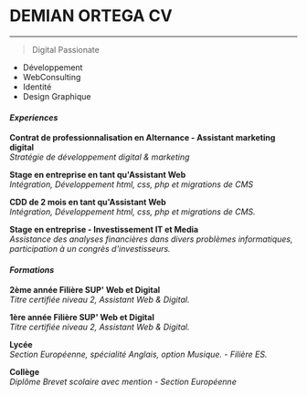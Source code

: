 # DEMIAN ORTEGA CV
---
> Digital Passionate

- Développement
- WebConsulting
- Identité
- Design Graphique

#### _Experiences_

**Contrat de professionnalisation en Alternance - Assistant marketing digital**  
_Stratégie de développement digital & marketing_

**Stage en entreprise en tant qu'Assistant Web**  
_Intégration, Développement html, css, php et migrations de CMS_

**CDD de 2 mois en tant qu'Assistant Web**  
*Intégration, Développement html, css, php et migrations de CMS.*

**Stage en entreprise - Investissement IT et Media**  
*Assistance des analyses financières dans divers problèmes informatiques, participation à un congrès d'investisseurs.*


#### _Formations_

**2ème année Filière SUP' Web et Digital**  
*Titre certifiée niveau 2, Assistant Web & Digital.*

**1ère année Filière SUP' Web et Digital**  
*Titre certifiée niveau 2, Assistant Web & Digital.*

**Lycée**  
*Section Européenne, spécialité Anglais, option Musique. - Filière ES.*

**Collège**  
*Diplôme Brevet scolaire avec mention - Section Européenne*
